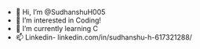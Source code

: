 - 👋 Hi, I’m @SudhanshuH005
- 👀 I’m interested in Coding!
- 🌱 I’m currently learning C
- 📫 Linkedin- linkedin.com/in/sudhanshu-h-617321288/


<!---
SudhanshuH005/SudhanshuH005 is a ✨ special ✨ repository because its `README.md` (this file) appears on your GitHub profile.
You can click the Preview link to take a look at your changes.
--->
